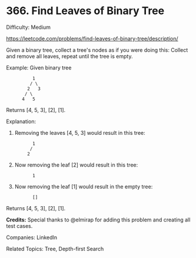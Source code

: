 # 366. Find Leaves of Binary Tree

Difficulty: Medium

https://leetcode.com/problems/find-leaves-of-binary-tree/description/

Given a binary tree, collect a tree's nodes as if you were doing this: Collect and remove all leaves, repeat until the tree is empty.

Example:
Given binary tree 
```
          1
         / \
        2   3
       / \     
      4   5 
```   
Returns [4, 5, 3], [2], [1].

Explanation:
1. Removing the leaves [4, 5, 3] would result in this tree:
```
          1
         / 
        2    
```      
2. Now removing the leaf [2] would result in this tree:
```
          1       
```   
3. Now removing the leaf [1] would result in the empty tree:
```
          []    
```     
Returns [4, 5, 3], [2], [1].

**Credits:** 
Special thanks to @elmirap for adding this problem and creating all test cases.

Companies: LinkedIn

Related Topics: Tree, Depth-first Search
